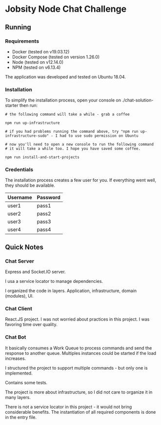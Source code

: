 # Jobsity Node Chat Challenge

## Running

### Requirements

- Docker (tested on v19.03.12)
- Docker Compose (tested on version 1.26.0)
- Node (tested on v12.14.0)
- NPM (tested on v6.13.4)

The application was developed and tested on Ubuntu 18.04.

### Installation

To simplify the installation process, open your console on ./chat-solution-starter then run:

```
# the following command will take a while - grab a coffee

npm run up-infrastructure

# if you had problems running the command above, try "npm run up-infrastructure-sudo" - I had to use sudo permission on Ubuntu

# now you'll need to open a new console to run the following command
# it will take a while too. I hope you have saved some coffee.

npm run install-and-start-projects
```

### Credentials

The installation process creates a few user for you.
If everything went well, they should be available.

| Username | Password |
| --- | ---|
| user1 | pass1 |
| user2 | pass2 |
| user3 | pass3 |
| user4 | pass4 |

## Quick Notes

### Chat Server

Express and Socket.IO server.

I usa a service locator to manage dependencies.

I organized the code in layers. Application, infrastructure, domain (modules), UI.

### Chat Client

React.JS project. I was not worried about practices in this project. I was favoring time over quality.

### Chat Bot

It basically consumes a Work Queue to process commands and send the response to another queue. Multiples instances could be started if the load increases.

I structured the project to support multiple commands - but only one is implemented.

Contains some tests.

The project is more about infrastructure, so I did not care to organize it in many layers.

There is not a service locator in this project - it would not bring considerable benefits. The instantiation of all required components is done in the entry file.